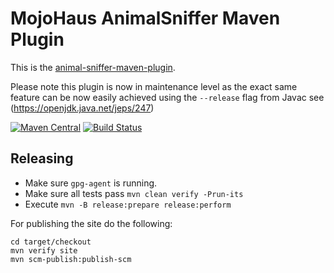 # MojoHaus AnimalSniffer Maven Plugin

This is the [animal-sniffer-maven-plugin](https://www.mojohaus.org/animal-sniffer/animal-sniffer-maven-plugin/).

Please note this plugin is now in maintenance level as the exact same feature can be now easily achieved using the `--release` 
flag from Javac see (https://openjdk.java.net/jeps/247)

[![Maven Central](https://img.shields.io/maven-central/v/org.codehaus.mojo/animal-sniffer-maven-plugin.svg?label=Maven%20Central)](https://search.maven.org/artifact/org.codehaus.mojo/animal-sniffer-maven-plugin)
[![Build Status](https://github.com/mojohaus/animal-sniffer/actions/workflows/maven.yml/badge.svg)](https://github.com/mojohaus/animal-sniffer/actions/workflows/maven.yml)

## Releasing

* Make sure `gpg-agent` is running.
* Make sure all tests pass `mvn clean verify -Prun-its`
* Execute `mvn -B release:prepare release:perform`

For publishing the site do the following:

```
cd target/checkout
mvn verify site 
mvn scm-publish:publish-scm
```
